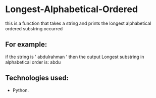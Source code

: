 # Longest-Alphabetical-Ordered

this is a function that takes a string and prints the longest alphabetical ordered substring occurred 
## For example:
if the string is ' abdulrahman ' then the output Longest substring in alphabetical order is: abdu

 ## Technologies used:
 - Python.
